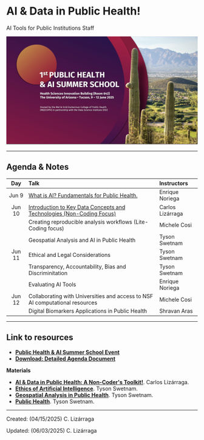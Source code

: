 # AI & Data in Public Health!
AI Tools for Public Institutions Staff 

<img src="https://github.com/ua-datalab/AI-for-Professionals/blob/main/images/AI_DataPublicHealth.png?raw=true" width=840>

***

## Agenda & Notes

| Day | Talk | Instructors |
| :--: | :-- | :-- |
| Jun 9 | [What is AI? Fundamentals for Public Health.](https://docs.google.com/presentation/d/1zrspjJogSKOwRkSUx5PEYGVALRiQDPVW/edit?usp=sharing&ouid=106517198578585394777&rtpof=true&sd=true) | Enrique Noriega |
| Jun 10 | [Introduction to Key Data Concepts and Technologies (Non-Coding Focus)](https://docs.google.com/presentation/d/1oFkldvTR899ZIrZZlzNthQhcqkBlO5H-ay_5lLrTg0A/edit?usp=sharing) | Carlos Lizárraga |
|        | Creating reproducible analysis workflows (Lite-Coding focus) | Michele Cosi |
|        | Geospatial Analysis and AI in Public Health | Tyson Swetnam |
| Jun 11 | Ethical and Legal Considerations | Tyson Swetnam |
|  | Transparency, Accountability, Bias and Discriminitation | Tyson Swetnam |
|  |  Evaluating AI Tools  | Enrique Noriega |
| Jun 12 | Collaborating with Universities and access to NSF AI computational resources | Michele Cosi |
 |  | Digital Biomarkers Applications in Public Health | Shravan Aras |

***

## Link to resources
* [**Public Health & AI Summer School Event**](https://www.eventbrite.com/e/public-health-ai-summer-school-registration-1343451592879)
* [**Download: Detailed Agenda Document**](https://github.com/ua-datalab/AI-for-Professionals/blob/main/docs/digital%20booklet%20FINAL_.pdf)

**Materials**
* [**AI & Data in Public Health: A Non-Coder's Toolkit!**](https://github.com/ua-datalab/AI-for-Professionals/wiki). Carlos Lizárraga.
* [**Ethics of Artificial Intelligence**](https://tyson-swetnam.github.io/intro-gpt/ethics/). Tyson Swetnam.
* [**Geospatial Analysis in Public Health**](https://tyson-swetnam.github.io/intro-gpt/tutorials/publichealth/gis/). Tyson Swetnam.
* [**Public Health**](https://tyson-swetnam.github.io/intro-gpt/tutorials/publichealth/casestudy/). Tyson Swetnam.

***
 
Created: (04/15/2025) C. Lizárraga

Updated: (06/03/2025) C. Lizárraga
